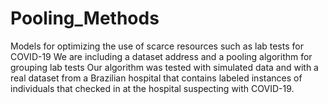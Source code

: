 # Pooling_Methods
Models for optimizing the use of scarce resources such as lab tests for COVID-19
We are including a dataset address and a pooling algorithm for grouping lab tests 
Our algorithm was tested with simulated data and with a real dataset from a Brazilian hospital that contains labeled instances
of individuals that checked in at the hospital suspecting with COVID-19.

